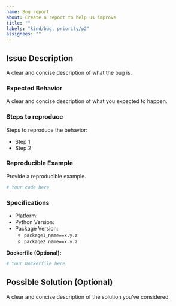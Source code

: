 ```yaml
---
name: Bug report
about: Create a report to help us improve
title: ""
labels: "kind/bug, priority/p2"
assignees: ""
---
```


## Issue Description

A clear and concise description of what the bug is.

### Expected Behavior

A clear and concise description of what you expected to happen.

### Steps to reproduce

Steps to reproduce the behavior:

- Step 1
- Step 2

### Reproducible Example

Provide a reproducible example.

```python
# Your code here
```

### Specifications

- Platform:
- Python Version:
- Package Version:
  - `package1_name==x.y.z`
  - `package2_name==x.y.z`

**Dockerfile (Optional):**

```dockerfile
# Your Dockerfile here
```

## Possible Solution (Optional)

A clear and concise description of the solution you've considered.
